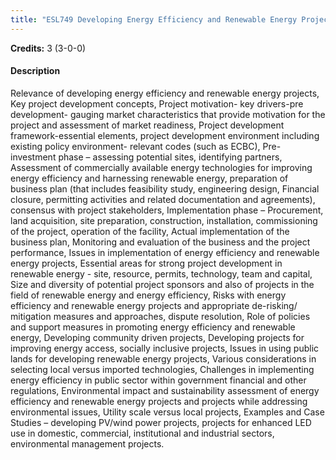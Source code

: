 ```yaml
---
title: "ESL749 Developing Energy Efficiency and Renewable Energy Projects"
---
```

**Credits:** 3 (3-0-0)

#### Description
Relevance of developing energy efficiency and renewable energy projects, Key project development concepts, Project motivation- key drivers-pre development- gauging market characteristics that provide motivation for the project and assessment of market readiness, Project development framework-essential elements, project development environment including existing policy environment- relevant codes (such as ECBC), Pre-investment phase – assessing potential sites, identifying partners, Assessment of commercially available energy technologies for improving energy efficiency and harnessing renewable energy, preparation of business plan (that includes feasibility study, engineering design, Financial closure, permitting activities and related documentation and agreements), consensus with project stakeholders, Implementation phase – Procurement, land acquisition, site preparation, construction, installation, commissioning of the project, operation of the facility, Actual implementation of the business plan, Monitoring and evaluation of the business and the project performance, Issues in implementation of energy efficiency and renewable energy projects, Essential areas for strong project development in renewable energy - site, resource, permits, technology, team and capital, Size and diversity of potential project sponsors and also of projects in the field of renewable energy and energy efficiency, Risks with energy efficiency and renewable energy projects and appropriate de-risking/ mitigation measures and approaches, dispute resolution, Role of policies and support measures in promoting energy efficiency and renewable energy, Developing community driven projects, Developing projects for improving energy access, socially inclusive projects, Issues in using public lands for developing renewable energy projects, Various considerations in selecting local versus imported technologies, Challenges in implementing energy efficiency in public sector within government financial and other regulations, Environmental impact and sustainability assessment of energy efficiency and renewable energy projects and projects while addressing environmental issues, Utility scale versus local projects, Examples and Case Studies – developing PV/wind power projects, projects for enhanced LED use in domestic, commercial, institutional and industrial sectors, environmental management projects.